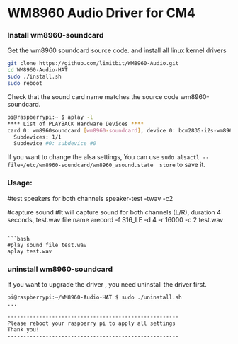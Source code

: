 # WM8960 Audio Driver for CM4

### Install wm8960-soundcard
Get the wm8960 soundcard source code. and install all linux kernel drivers

```bash
git clone https://github.com/limitbit/WM8960-Audio.git
cd WM8960-Audio-HAT
sudo ./install.sh 
sudo reboot
```

Check that the sound card name matches the source code wm8960-soundcard.

```bash
pi@raspberrypi:~ $ aplay -l
**** List of PLAYBACK Hardware Devices ****
card 0: wm8960soundcard [wm8960-soundcard], device 0: bcm2835-i2s-wm8960-hifi wm8960-hifi-0 [bcm2835-i2s-wm8960-hifi wm8960-hifi-0]
  Subdevices: 1/1
  Subdevice #0: subdevice #0

```
If you want to change the alsa settings, You can use `sudo alsactl --file=/etc/wm8960-soundcard/wm8960_asound.state  store` to save it.

### Usage:

#test speakers for both channels
speaker-test -twav -c2 

#capture sound 
#It will capture sound for both channels (L/R), duration 4 seconds, test.wav file name
arecord -f S16_LE -d 4 -r 16000 -c 2 test.wav
```

```bash
#play sound file test.wav
aplay test.wav
```

### uninstall wm8960-soundcard
If you want to upgrade the driver , you need uninstall the driver first.

```bash
pi@raspberrypi:~/WM8960-Audio-HAT $ sudo ./uninstall.sh 
...

------------------------------------------------------
Please reboot your raspberry pi to apply all settings
Thank you!
------------------------------------------------------
```

